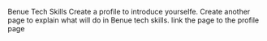 Benue Tech Skills
Create a profile to introduce yourselfe.
Create another page to explain what will do in Benue tech skills.
link the page to the profile page
